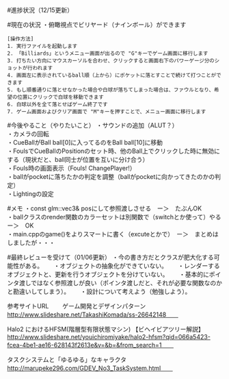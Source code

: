 #進捗状況（12/15更新）

#現在の状況
・俯瞰視点でビリヤード（ナインボール）ができます  
	
	[操作方法]
	1. 実行ファイルを起動します
	2. 「Billiards」というメニュー画面が出るので "G"キーでゲーム画面に移行します
	3. 打ちたい方向にマウスカーソルを合わせ、クリックすると画面右下のパワーゲージ分のショットが行われます
	4. 画面左に表示されているball順（上から）にポケットに落とすことで続けて打つことができます
	5. もし順番通りに落とせなかった場合や白球が落ちてしまった場合は、ファウルとなり、希望の位置にクリックで白球を移動できます
	6. 白球以外を全て落とせばゲーム終了です
	7. ゲーム画面およびクリア画面で "M"キーを押すことで、メニュー画面に移行します

#今後やること（やりたいこと） 
・サウンドの追加（ALUT？）  
・カメラの回転  
・CueBallがBall ball[0]に入ってるのをBall ball[10]に移動  
・FoulsでCueBallのPositionのセット時、他のBall上でクリックした時に無効にする（現状だと、ball同士が位置を互いに分け合う）    
・Fouls時の画面表示（Fouls! ChangePlayer!）  
・ballがpocketに落ちたかの判定を調整（ballがpocketに向かってきたのかの判定）  
・Lightingの設定  

#メモ 
・const glm::vec3& posにして参照渡しさせる　ー＞　たぶんOK  
・ballクラスのrender関数のカラーセットは別関数で（switchとか使って）やる　ー＞　OK  
・main.cppのgame()をよりスマートに書く（excuteとかで）　ー＞　まとめはしましたが・・・  

#最終レビューを受けて（01/06更新）
・今の書き方だとクラスが肥大化する可能性がある。　　
・オブジェクトの抽象化ができていない。　　
・レンダーするオブジェクトと、更新を行うオブジェクトを分けていない。　　
・基本的にポインタ渡しではなく参照渡しが良い（ポインタ渡しだと、それが必要な関数なのかと勘違いしてしまう）。　　
・設計について考えよう（勉強しよう）。　　

参考サイトURL　　
ゲーム開発とデザインパターン　　
　http://www.slideshare.net/TakashiKomada/ss-26642148　　

Halo2 におけるHFSM(階層型有限状態マシン) 【ビヘイビアツリー解説】　　
　http://www.slideshare.net/youichiromiyake/halo2-hfsm?qid=066a5423-fcea-4be1-ae16-628143f2613e&v=&b=&from_search=1　　

タスクシステムと「ゆるゆる」なキャラクタ　　
　http://marupeke296.com/GDEV_No3_TaskSystem.html　　
